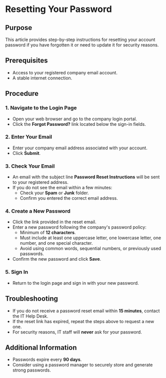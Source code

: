 # Resetting Your Password

## Purpose

This article provides step-by-step instructions for resetting your account password if you have forgotten it or need to update it for security reasons.

## Prerequisites

- Access to your registered company email account.
- A stable internet connection.

## Procedure

### 1. Navigate to the Login Page

- Open your web browser and go to the company login portal.
- Click the **Forgot Password?** link located below the sign-in fields.

### 2. Enter Your Email

- Enter your company email address associated with your account.
- Click **Submit**.

### 3. Check Your Email

- An email with the subject line **Password Reset Instructions** will be sent to your registered address.
- If you do not see the email within a few minutes:
  - Check your **Spam** or **Junk** folder.
  - Confirm you entered the correct email address.

### 4. Create a New Password

- Click the link provided in the reset email.
- Enter a new password following the company's password policy:
  - Minimum of **12 characters**.
  - Must include at least one uppercase letter, one lowercase letter, one number, and one special character.
  - Avoid using common words, sequential numbers, or previously used passwords.
- Confirm the new password and click **Save**.

### 5. Sign In

- Return to the login page and sign in with your new password.

## Troubleshooting

- If you do not receive a password reset email within **15 minutes**, contact the IT Help Desk.
- If the reset link has expired, repeat the steps above to request a new one.
- For security reasons, IT staff will **never** ask for your password.

## Additional Information

- Passwords expire every **90 days**.
- Consider using a password manager to securely store and generate strong passwords.